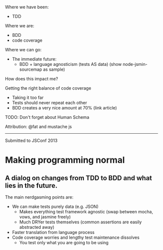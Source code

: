 Where we have been:
  - TDD
  <!-- - brittle specifications -->
  <!-- - developers and non-developers don't see problems the same -->
Where we are:
  - BDD
  - code coverage
  <!-- - dev's and non-dev's don't see eye to eye still -->
Where we can go:
  - The immediate future:
    - BDD + language agnosticism (tests AS data) (show node-jsmin-sourcemap as sample)

How does this impact me?

Getting the right balance of code coverage
  - Taking it too far
  - Tests should never repeat each other
  - BDD creates a very nice amount at 70% (link article)

TODO: Don't forget about Human Schema

Attribution: @fat and mustache js


*****************

Submitted to JSConf 2013

# Making programming normal
## A dialog on changes from TDD to BDD and what lies in the future.

The main nerdgasming points are:
- We can make tests purely data (e.g. JSON)
    - Makes everything test framework agnostic (swap between mocha, vows, and jasmine freely)
    - Much DRYer tests themselves (common assertions are easily abstracted away)
- Faster translation from language process
- Code coverage worries and lengthy test maintenance dissolves
    - You test only what you are going to be using